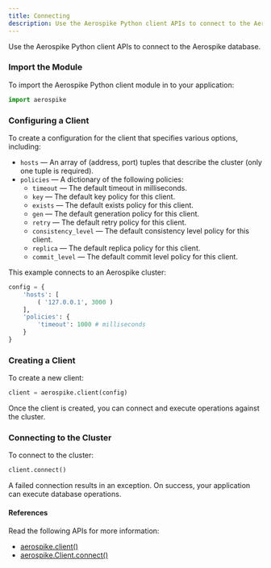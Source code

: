```yaml
---
title: Connecting
description: Use the Aerospike Python client APIs to connect to the Aerospike database.
---
```


Use the Aerospike Python client APIs to connect to the Aerospike database.

### Import the Module

To import the Aerospike Python client module in to your application:

```python
import aerospike
```

### Configuring a Client

To create a configuration for the client that specifies various options, including:

- `hosts` &mdash; An array of (address, port) tuples that describe the cluster (only one tuple is required).
- `policies` &mdash; A dictionary of the following policies:
  - `timeout` &mdash; The default timeout in milliseconds.
  - `key` &mdash; The default key policy for this client.
  - `exists` &mdash; The default exists policy for this client.
  - `gen` &mdash; The default generation policy for this client.
  - `retry` &mdash; The default retry policy for this client.
  - `consistency_level` &mdash; The default consistency level policy for this client.
  - `replica` &mdash; The default replica policy for this client.
  - `commit_level` &mdash; The default commit level policy for this client.

This example connects to an Aerospike cluster:

```python
config = {
    'hosts': [
        ( '127.0.0.1', 3000 )
    ],
    'policies': {
        'timeout': 1000 # milliseconds
    }
}
```

### Creating a Client

To create a new client:

```python
client = aerospike.client(config)
```

Once the client is created, you can connect and execute operations against the cluster.

### Connecting to the Cluster

To connect to the cluster:

```python
client.connect()
```

A failed connection results in an exception.
On success, your application can execute database operations.

#### References

Read the following APIs for more information:
 
- <a href="/apidocs/python/aerospike.html#aerospike.client" target="_api">aerospike.client()</a>
- <a href="/apidocs/python/client.html#aerospike.Client" target="_api">aerospike.Client.connect()</a>


